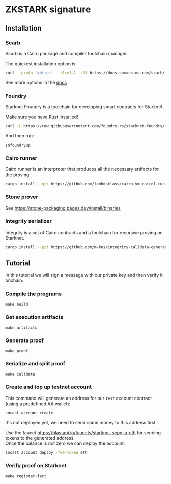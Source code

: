 # ZKSTARK signature



## Installation

### Scarb

Scarb is a Cairo package and compiler toolchain manager.

The quickest installation option is:

```sh
curl --proto '=https' --tlsv1.2 -sSf https://docs.swmansion.com/scarb/install.sh | sh
```

See more options in the [docs](https://docs.swmansion.com/scarb/download.html)

### Foundry

Starknet Foundry is a toolchain for developing smart contracts for Starknet.

Make sure you have [Rust](https://www.rust-lang.org/tools/install) installed!

```sh
curl -L https://raw.githubusercontent.com/foundry-rs/starknet-foundry/master/scripts/install.sh | sh
```

And then run:

```sh
snfoundryup
```

### Cairo runner

Cairo runner is an interpreter that produces all the necessary artifacts for the proving.

```sh
cargo install --git https://github.com/lambdaclass/cairo-vm cairo1-run
```

### Stone prover

See https://stone-packaging.pages.dev/install/binaries

### Integrity serializer

Integrity is a set of Cairo contracts and a toolchain for recursive proving on Starknet.

```sh
cargo install --git https://github.com/m-kus/integrity-calldata-generator --rev e6206805dfe481cbd8f1fbf2629957ae505a8828 swiftness
```

## Tutorial

In this tutorial we will sign a message with our private key and then verify it onchain.

### Compile the programs

```
make build
```

### Get execution artifacts

```
make artifacts
```

### Generate proof

```
make proof
```

### Serialize and split proof

```
make calldata
```

### Create and top up testnet account

This command will generate an address for our `test` account contract (using a predefined AA wallet):

```sh
sncast account create
```

It's not deployed yet, we need to send some money to this address first.

Use the faucet https://blastapi.io/faucets/starknet-sepolia-eth for sending tokens to the generated address.  
Once the balance is not zero we can deploy the account:

```sh
sncast account deploy -fee-token eth
```

### Verify proof on Starknet

```
make register-fact
```
